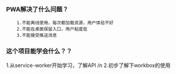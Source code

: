 ###  PWA解决了什么问题？
```
    1.不能离线使用，每次都加载资源，用户体验不好
    2.不能在桌面保留入口，用户粘度低
    3.不能接受推送消息

```

###  这个项目能学会什么？？
1.从service-worker开始学习，了解API /n
2.初步了解下workbox的使用
